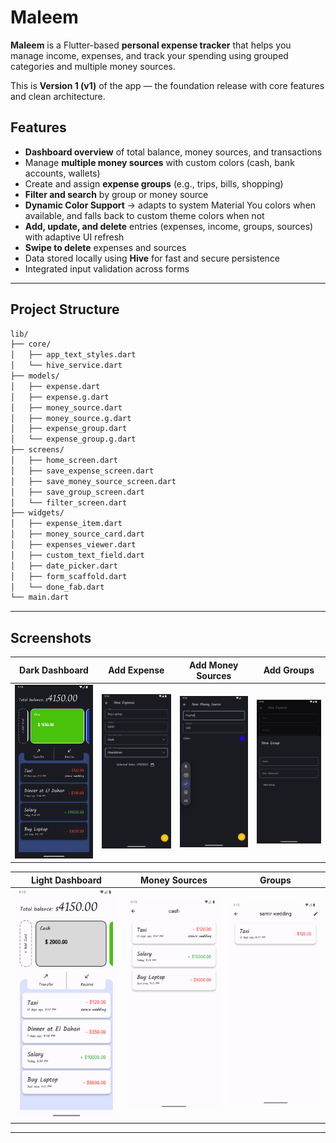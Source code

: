 # Maleem

**Maleem** is a Flutter-based **personal expense tracker** that helps you manage income, expenses, and track your spending using grouped categories and multiple money sources.

This is **Version 1 (v1)** of the app — the foundation release with core features and clean architecture.

## Features

- **Dashboard overview** of total balance, money sources, and transactions
- Manage **multiple money sources** with custom colors (cash, bank accounts, wallets)
- Create and assign **expense groups** (e.g., trips, bills, shopping)
- **Filter and search** by group or money source
- **Dynamic Color Support** → adapts to system Material You colors when available, and falls back to custom theme colors when not
- **Add, update, and delete** entries (expenses, income, groups, sources) with adaptive UI refresh
- **Swipe to delete** expenses and sources
- Data stored locally using **Hive** for fast and secure persistence
- Integrated input validation across forms

---

## Project Structure

```bash
lib/
├── core/
│   ├── app_text_styles.dart
│   └── hive_service.dart
├── models/
│   ├── expense.dart
│   ├── expense.g.dart
│   ├── money_source.dart
│   ├── money_source.g.dart
│   ├── expense_group.dart
│   └── expense_group.g.dart
├── screens/
│   ├── home_screen.dart
│   ├── save_expense_screen.dart
│   ├── save_money_source_screen.dart
│   ├── save_group_screen.dart
│   └── filter_screen.dart
├── widgets/
│   ├── expense_item.dart
│   ├── money_source_card.dart
│   ├── expenses_viewer.dart
│   ├── custom_text_field.dart
│   ├── date_picker.dart
│   ├── form_scaffold.dart
│   └── done_fab.dart
└── main.dart
```

---

## Screenshots

| Dark Dashboard                               | Add Expense                                 | Add Money Sources                                   | Add Groups                            |
| -------------------------------------------- | ------------------------------------------- | --------------------------------------------------- | ------------------------------------- |
| ![Dashboard](screenshots/dark_dashboard.png) | ![Add Expense](screenshots/add_expense.png) | ![Money Sources](screenshots/add_money_sources.png) | ![Groups](screenshots/add_groups.png) |

| Light Dashboard                               | Money Sources                                   | Groups                            |
| --------------------------------------------- | ----------------------------------------------- | --------------------------------- |
| ![Dashboard](screenshots/light_dashboard.png) | ![Money Sources](screenshots/money_sources.png) | ![Groups](screenshots/groups.png) |

---
